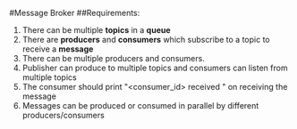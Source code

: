 #Message Broker
##Requirements:
1. There can be multiple **topics** in a **queue**
2. There are **producers** and **consumers** which subscribe to a topic to receive a **message**
3. There can be multiple producers and consumers.
4. Publisher can produce to multiple topics and consumers can listen from multiple topics
5. The consumer should print "<consumer_id> received <message>" on receiving the message
6. Messages can be produced or consumed in parallel by different producers/consumers